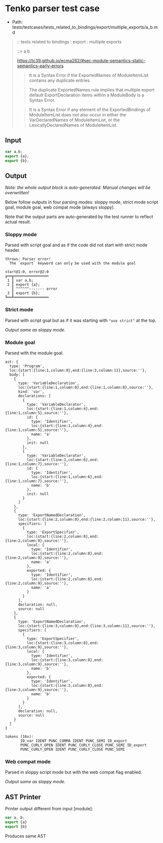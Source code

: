 # Tenko parser test case

- Path: tests/testcases/tests_related_to_bindings/export/multiple_exports/a_b.md

> :: tests related to bindings : export : multiple exports
>
> ::> a b
> 
> https://tc39.github.io/ecma262/#sec-module-semantics-static-semantics-early-errors
> 
> > It is a Syntax Error if the ExportedNames of ModuleItemList contains any duplicate entries.
> 
> > The duplicate ExportedNames rule implies that multiple export default ExportDeclaration items within a ModuleBody is a Syntax Error.
> 
> > It is a Syntax Error if any element of the ExportedBindings of ModuleItemList does not also occur in either the VarDeclaredNames of ModuleItemList, or the LexicallyDeclaredNames of ModuleItemList.

## Input

`````js
var a,b;
export {a};
export {b};
`````

## Output

_Note: the whole output block is auto-generated. Manual changes will be overwritten!_

Below follow outputs in four parsing modes: sloppy mode, strict mode script goal, module goal, web compat mode (always sloppy).

Note that the output parts are auto-generated by the test runner to reflect actual result.

### Sloppy mode

Parsed with script goal and as if the code did not start with strict mode header.

`````
throws: Parser error!
  The `export` keyword can only be used with the module goal

start@1:0, error@2:0
╔══╦════════════════
 1 ║ var a,b;
 2 ║ export {a};
   ║ ^^^^^^------- error
 3 ║ export {b};
╚══╩════════════════

`````

### Strict mode

Parsed with script goal but as if it was starting with `"use strict"` at the top.

_Output same as sloppy mode._

### Module goal

Parsed with the module goal.

`````
ast: {
  type: 'Program',
  loc:{start:{line:1,column:0},end:{line:3,column:11},source:''},
  body: [
    {
      type: 'VariableDeclaration',
      loc:{start:{line:1,column:0},end:{line:1,column:8},source:''},
      kind: 'var',
      declarations: [
        {
          type: 'VariableDeclarator',
          loc:{start:{line:1,column:4},end:{line:1,column:5},source:''},
          id: {
            type: 'Identifier',
            loc:{start:{line:1,column:4},end:{line:1,column:5},source:''},
            name: 'a'
          },
          init: null
        },
        {
          type: 'VariableDeclarator',
          loc:{start:{line:1,column:6},end:{line:1,column:7},source:''},
          id: {
            type: 'Identifier',
            loc:{start:{line:1,column:6},end:{line:1,column:7},source:''},
            name: 'b'
          },
          init: null
        }
      ]
    },
    {
      type: 'ExportNamedDeclaration',
      loc:{start:{line:2,column:0},end:{line:2,column:11},source:''},
      specifiers: [
        {
          type: 'ExportSpecifier',
          loc:{start:{line:2,column:8},end:{line:2,column:9},source:''},
          local: {
            type: 'Identifier',
            loc:{start:{line:2,column:8},end:{line:2,column:9},source:''},
            name: 'a'
          },
          exported: {
            type: 'Identifier',
            loc:{start:{line:2,column:8},end:{line:2,column:9},source:''},
            name: 'a'
          }
        }
      ],
      declaration: null,
      source: null
    },
    {
      type: 'ExportNamedDeclaration',
      loc:{start:{line:3,column:0},end:{line:3,column:11},source:''},
      specifiers: [
        {
          type: 'ExportSpecifier',
          loc:{start:{line:3,column:8},end:{line:3,column:9},source:''},
          local: {
            type: 'Identifier',
            loc:{start:{line:3,column:8},end:{line:3,column:9},source:''},
            name: 'b'
          },
          exported: {
            type: 'Identifier',
            loc:{start:{line:3,column:8},end:{line:3,column:9},source:''},
            name: 'b'
          }
        }
      ],
      declaration: null,
      source: null
    }
  ]
}

tokens (16x):
       ID_var IDENT PUNC_COMMA IDENT PUNC_SEMI ID_export
       PUNC_CURLY_OPEN IDENT PUNC_CURLY_CLOSE PUNC_SEMI ID_export
       PUNC_CURLY_OPEN IDENT PUNC_CURLY_CLOSE PUNC_SEMI
`````


### Web compat mode

Parsed in sloppy script mode but with the web compat flag enabled.

_Output same as sloppy mode._

## AST Printer

Printer output different from input [module]:

````js
var a, b;
export {a}
export {b}
````

Produces same AST
